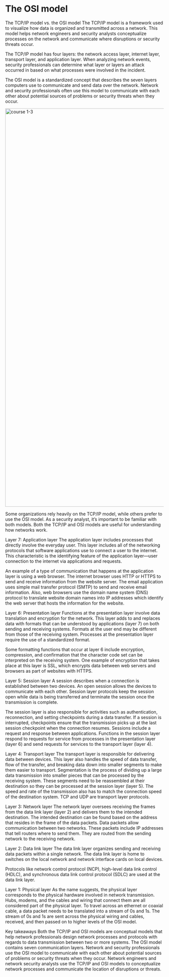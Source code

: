 # The OSI model
The TCP/IP model vs. the OSI model
The TCP/IP model is a framework used to visualize how data is organized and transmitted across a network. This model helps network engineers and security analysts conceptualize processes on the network and communicate where disruptions or security threats occur.

The TCP/IP model has four layers: the network access layer, internet layer, transport layer, and application layer. When analyzing network events, security professionals can determine what layer or layers an attack occurred in based on what processes were involved in the incident. 

The OSI model is a standardized concept that describes the seven layers computers use to communicate and send data over the network. Network and security professionals often use this model to communicate with each other about potential sources of problems or security threats when they occur.

<img width="1263" alt="course 1-3" src="https://github.com/user-attachments/assets/0a3cd9de-b079-451f-86e2-581201053ef2">

Some organizations rely heavily on the TCP/IP model, while others prefer to use the OSI model. As a security analyst, it’s important to be familiar with both models. Both the TCP/IP and OSI models are useful for understanding how networks work. 

Layer 7: Application layer
The application layer includes processes that directly involve the everyday user. This layer includes all of the networking protocols that software applications use to connect a user to the internet. This characteristic is the identifying feature of the application layer—user connection to the internet via applications and requests.

An example of a type of communication that happens at the application layer is using a web browser. The internet browser uses HTTP or HTTPS to send and receive information from the website server. The email application uses simple mail transfer protocol (SMTP) to send and receive email information. Also, web browsers use the domain name system (DNS) protocol to translate website domain names into IP addresses which identify the web server that hosts the information for the website. 

Layer 6: Presentation layer
Functions at the presentation layer involve data translation and encryption for the network. This layer adds to and replaces data with formats that can be understood by applications (layer 7) on both sending and receiving systems. Formats at the user end may be different from those of the receiving system. Processes at the presentation layer require the use of a standardized format.

Some formatting functions that occur at layer 6 include encryption, compression, and confirmation that the character code set can be interpreted on the receiving system. One example of encryption that takes place at this layer is SSL, which encrypts data between web servers and browsers as part of websites with HTTPS.

Layer 5: Session layer
A session describes when a connection is established between two devices. An open session allows the devices to communicate with each other. Session layer protocols keep the session open while data is being transferred and terminate the session once the transmission is complete. 

The session layer is also responsible for activities such as authentication, reconnection, and setting checkpoints during a data transfer. If a session is interrupted, checkpoints ensure that the transmission picks up at the last session checkpoint when the connection resumes. Sessions include a request and response between applications. Functions in the session layer respond to requests for service from processes in the presentation layer (layer 6) and send requests for services to the transport layer (layer 4).

Layer 4: Transport layer
The transport layer is responsible for delivering data between devices. This layer also handles the speed of data transfer, flow of the transfer, and breaking data down into smaller segments to make them easier to transport. Segmentation is the process of dividing up a large data transmission into smaller pieces that can be processed by the receiving system. These segments need to be reassembled at their destination so they can be processed at the session layer (layer 5). The speed and rate of the transmission also has to match the connection speed of the destination system. TCP and UDP are transport layer protocols. 

Layer 3: Network layer
The network layer oversees receiving the frames from the data link layer (layer 2) and delivers them to the intended destination. The intended destination can be found based on the address that resides in the frame of the data packets. Data packets allow communication between two networks. These packets include IP addresses that tell routers where to send them. They are routed from the sending network to the receiving network. 

Layer 2: Data link layer
The data link layer organizes sending and receiving data packets within a single network. The data link layer is home to switches on the local network and network interface cards on local devices.

Protocols like network control protocol (NCP), high-level data link control (HDLC), and synchronous data link control protocol (SDLC) are used at the data link layer.

Layer 1: Physical layer 
As the name suggests, the physical layer corresponds to the physical hardware involved in network transmission. Hubs, modems, and the cables and wiring that connect them are all considered part of the physical layer. To travel across an ethernet or coaxial cable, a data packet needs to be translated into a stream of 0s and 1s. The stream of 0s and 1s are sent across the physical wiring and cables, received, and then passed on to higher levels of the OSI model.

Key takeaways
Both the TCP/IP and OSI models are conceptual models that help network professionals design network processes and protocols with regards to data transmission between two or more systems. The OSI model contains seven communication layers. Network and security professionals use the OSI model to communicate with each other about potential sources of problems or security threats when they occur.  Network engineers and network security analysts use the TCP/IP and OSI models to conceptualize network processes and communicate the location of disruptions or threats.
